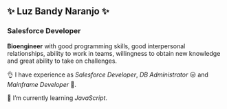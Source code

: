 ## ✨ Luz Bandy Naranjo ✨
### Salesforce Developer

**Bioengineer** with good programming skills, good interpersonal relationships, ability
to work in teams, willingness to obtain new knowledge and great ability to take on
challenges.

👌 I have experience as *Salesforce Developer*, *DB Administrator* 😒 and *Mainframe Developer* 🤡.

🌱 I’m currently learning *JavaScript*. 


<!--
**lubana2/lubana2** is a ✨ _special_ ✨ repository because its `README.md` (this file) appears on your GitHub profile.

Here are some ideas to get you started:

- 🔭 I’m currently working on ...
- 🌱 I’m currently learning ...
- 👯 I’m looking to collaborate on ...
- 🤔 I’m looking for help with ...
- 💬 Ask me about ...
- 📫 How to reach me: ...
- 😄 Pronouns: ...
- ⚡ Fun fact: ...
-->
